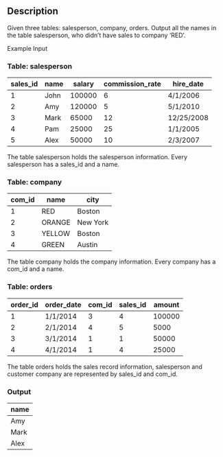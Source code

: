 ## Description

Given three tables: salesperson, company, orders. Output all the names in the table salesperson, who didn’t have sales to company ‘RED’.

Example Input

### Table: salesperson

| sales_id | name | salary | commission_rate | hire_date  |
| -------- | ---- | ------ | --------------- | ---------- |
| 1        | John | 100000 | 6               | 4/1/2006   |
| 2        | Amy  | 120000 | 5               | 5/1/2010   |
| 3        | Mark | 65000  | 12              | 12/25/2008 |
| 4        | Pam  | 25000  | 25              | 1/1/2005   |
| 5        | Alex | 50000  | 10              | 2/3/2007   |

The table salesperson holds the salesperson information. Every salesperson has a sales_id and a name.

### Table: company

| com_id | name   | city     |
| ------ | ------ | -------- |
| 1      | RED    | Boston   |
| 2      | ORANGE | New York |
| 3      | YELLOW | Boston   |
| 4      | GREEN  | Austin   |

The table company holds the company information. Every company has a com_id and a name.

### Table: orders

| order_id | order_date | com_id | sales_id | amount |
| -------- | ---------- | ------ | -------- | ------ |
| 1        | 1/1/2014   | 3      | 4        | 100000 |
| 2        | 2/1/2014   | 4      | 5        | 5000   |
| 3        | 3/1/2014   | 1      | 1        | 50000  |
| 4        | 4/1/2014   | 1      | 4        | 25000  |

The table orders holds the sales record information, salesperson and customer company are represented by sales_id and com_id.

### Output

| name |
| ---- |
| Amy  |
| Mark |
| Alex |

```sql

```
